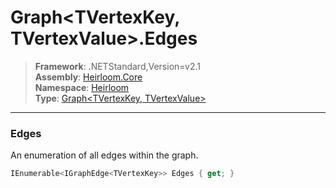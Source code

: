 # Graph\<TVertexKey, TVertexValue>.Edges

> **Framework**: .NETStandard,Version=v2.1  
> **Assembly**: [Heirloom.Core][0]  
> **Namespace**: [Heirloom][0]  
> **Type**: [Graph\<TVertexKey, TVertexValue>][1]  

--------------------------------------------------------------------------------

### Edges

An enumeration of all edges within the graph.

```cs
IEnumerable<IGraphEdge<TVertexKey>> Edges { get; }
```

[0]: ../Heirloom.Core.md
[1]: Heirloom.Graph[TVertexKey,TVertexValue].md
